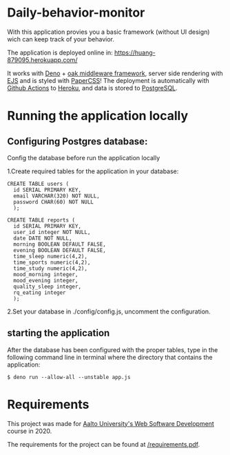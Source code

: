 # Daily-behavior-monitor

With this application provies you a basic framework (without UI design) wich can keep track of your behavior.

The application is deployed online in: https://huang-879095.herokuapp.com/

It works with [Deno](https://deno.land/) + [oak middleware framework](https://oakserver.github.io/oak/),
server side rendering with [EJS](https://ejs.co/) and is styled with [PaperCSS](https://www.getpapercss.com/)!
The deployment is automatically with [Github Actions](https://github.com/features/actions)
to [Heroku](https://dashboard.heroku.com/), and data is stored to [PostgreSQL](https://www.postgresql.org/).

# Running the application locally

## Configuring Postgres database:

Config the database before run the application locally

1.Create required tables for the application in your database:

```
CREATE TABLE users (
  id SERIAL PRIMARY KEY,
  email VARCHAR(320) NOT NULL,
  password CHAR(60) NOT NULL
  );
  
CREATE TABLE reports (
  id SERIAL PRIMARY KEY,
  user_id integer NOT NULL,
  date DATE NOT NULL,
  morning BOOLEAN DEFAULT FALSE,
  evening BOOLEAN DEFAULT FALSE,
  time_sleep numeric(4,2),
  time_sports numeric(4,2),
  time_study numeric(4,2),
  mood_morning integer,
  mood_evening integer,
  quality_sleep integer,
  rq_eating integer
  );
```

2.Set your database in ./config/config.js, uncomment the configuration.

## starting the application

After the database has been configured with the proper tables,  type in the following command line in terminal where the directory that contains the application:

``` $ deno run --allow-all --unstable app.js ```

# Requirements

This project was made for [Aalto University's Web Software Development](https://wsd.cs.aalto.fi/web-software-development/)
course in 2020.

The requirements for the project can be found at [/requirements.pdf](/requirements.pdf).

